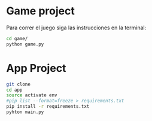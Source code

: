 # Game project


Para correr el juego siga las instrucciones en la terminal:
```sh
cd game/
python game.py
```
# App Project

```sh
git clone
cd app
source activate env
#pip list --format=freeze > requirements.txt
pip install -r requirements.txt
pyhton main.py
```